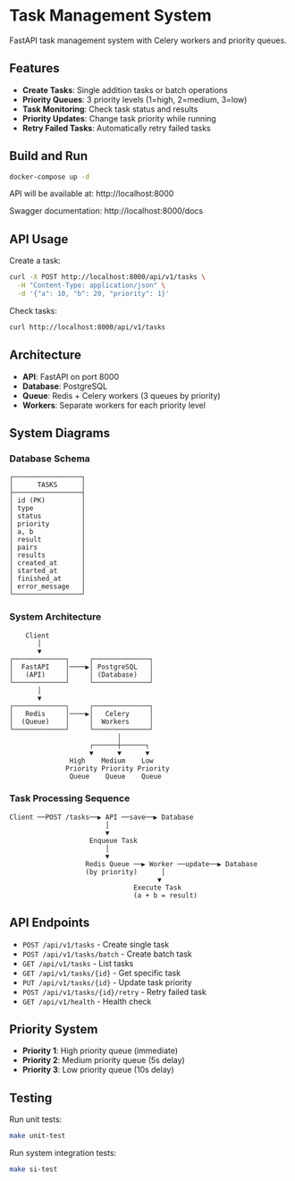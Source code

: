 # Task Management System

FastAPI task management system with Celery workers and priority queues.

## Features
- **Create Tasks**: Single addition tasks or batch operations
- **Priority Queues**: 3 priority levels (1=high, 2=medium, 3=low)
- **Task Monitoring**: Check task status and results
- **Priority Updates**: Change task priority while running
- **Retry Failed Tasks**: Automatically retry failed tasks

## Build and Run

```bash
docker-compose up -d
```

API will be available at: http://localhost:8000

Swagger documentation: http://localhost:8000/docs

## API Usage

Create a task:
```bash
curl -X POST http://localhost:8000/api/v1/tasks \
  -H "Content-Type: application/json" \
  -d '{"a": 10, "b": 20, "priority": 1}'
```

Check tasks:
```bash
curl http://localhost:8000/api/v1/tasks
```

## Architecture
- **API**: FastAPI on port 8000
- **Database**: PostgreSQL
- **Queue**: Redis + Celery workers (3 queues by priority)
- **Workers**: Separate workers for each priority level

## System Diagrams

### Database Schema
```
┌─────────────────┐
│      TASKS      │
├─────────────────┤
│ id (PK)         │
│ type            │
│ status          │
│ priority        │
│ a, b            │
│ result          │
│ pairs           │
│ results         │
│ created_at      │
│ started_at      │
│ finished_at     │
│ error_message   │
└─────────────────┘
```

### System Architecture
```
    Client
       │
       ▼
┌─────────────┐     ┌──────────────┐
│  FastAPI    │────▶│ PostgreSQL   │
│   (API)     │     │ (Database)   │
└─────────────┘     └──────────────┘
       │
       ▼
┌─────────────┐     ┌──────────────┐
│   Redis     │────▶│   Celery     │
│  (Queue)    │     │  Workers     │
└─────────────┘     └──────────────┘
                           │
                    ┌──────┼──────┐
                    ▼      ▼      ▼
               High    Medium    Low
              Priority Priority Priority
               Queue    Queue    Queue
```

### Task Processing Sequence
```
Client ──POST /tasks──▶ API ──save──▶ Database
                        │
                        ▼
                    Enqueue Task
                        │
                        ▼
                   Redis Queue ──▶ Worker ──update──▶ Database
                   (by priority)      │
                                     ▼
                               Execute Task
                               (a + b = result)
```

## API Endpoints
- `POST /api/v1/tasks` - Create single task
- `POST /api/v1/tasks/batch` - Create batch task
- `GET /api/v1/tasks` - List tasks
- `GET /api/v1/tasks/{id}` - Get specific task
- `PUT /api/v1/tasks/{id}` - Update task priority
- `POST /api/v1/tasks/{id}/retry` - Retry failed task
- `GET /api/v1/health` - Health check

## Priority System
- **Priority 1**: High priority queue (immediate)
- **Priority 2**: Medium priority queue (5s delay)
- **Priority 3**: Low priority queue (10s delay)


## Testing

Run unit tests:
```bash
make unit-test
```

Run system integration tests:
```bash
make si-test
```
